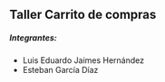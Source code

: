 ## Taller Carrito de compras
##### Integrantes:


- Luis Eduardo Jaimes Hernández
- Esteban García Díaz